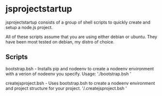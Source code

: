 jsprojectstartup
================

jsprojectstartup consists of a group of shell scripts to quickly create and setup a node.js project.  

All of these scripts assume that you are using either debian or ubuntu. They have been most tested on debian, my distro of choice.

Scripts
-------

bootstrap.bsh - Installs pip and nodeenv to create a nodeenv environment with a verion of nodeenv you specify. Usage:
'./bootstrap.bsh <location of nodeenv environment> <node version>'

createjsproject.bsh - Uses bootstrap.bsh to create a nodeenv environment and project structure for your project.
'/.createjsproject.bsh <project name> <project location> <node version>'

